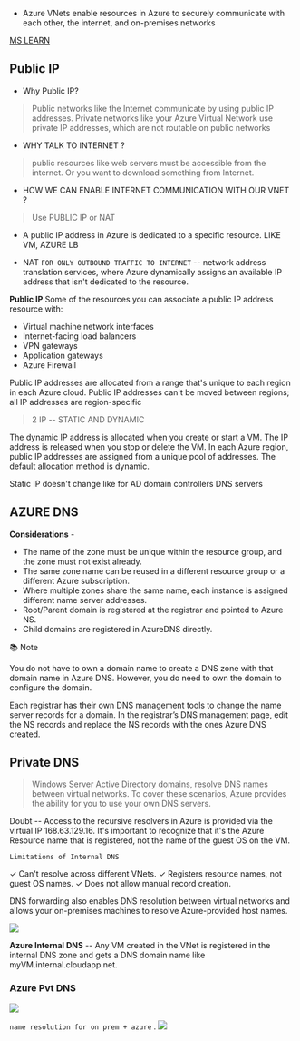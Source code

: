 - Azure VNets enable resources in Azure to securely communicate with each other, the internet, and on-premises networks

[MS LEARN](https://docs.microsoft.com/en-us/learn/modules/introduction-to-azure-virtual-networks/2-explore-azure-virtual-networks)

## Public IP

- Why Public IP?
> Public networks like the Internet communicate by using public IP addresses. Private networks like your Azure Virtual Network use private IP addresses, which are not routable on public networks

- WHY TALK TO INTERNET ? 
> public resources like web servers must be accessible from the internet.
Or you want to download something from Internet.

- HOW WE CAN ENABLE INTERNET COMMUNICATION WITH OUR VNET ?
> Use PUBLIC IP or NAT 

- A public IP address in Azure is dedicated to a specific resource. LIKE VM, AZURE LB 

- NAT `FOR ONLY OUTBOUND TRAFFIC TO INTERNET` -- network address translation services, where Azure dynamically assigns an available IP address that isn't dedicated to the resource.

**Public IP** 
Some of the resources you can associate a public IP address resource with:

- Virtual machine network interfaces
- Internet-facing load balancers
- VPN gateways
- Application gateways
- Azure Firewall

Public IP addresses are allocated from a range that's unique to each region in each Azure cloud. Public IP addresses can't be moved between regions; all IP addresses are region-specific



> 2 IP -- STATIC AND DYNAMIC

The dynamic IP address is allocated when you create or start a VM. The IP address is released when you stop or delete the VM. In each Azure region, public IP addresses are assigned from a unique pool of addresses. The default allocation method is dynamic.

Static IP doesn't change like for AD domain  controllers DNS servers 

## AZURE DNS

**Considerations** - 
- The name of the zone must be unique within the resource group, and the zone must not exist already.
- The same zone name can be reused in a different resource group or a different Azure subscription.
- Where multiple zones share the same name, each instance is assigned different name server addresses.
- Root/Parent domain is registered at the registrar and pointed to Azure NS.
- Child domains are registered in AzureDNS directly.
 
📚 Note

You do not have to own a domain name to create a DNS zone with that domain name in Azure DNS. However, you do need to own the domain to configure the domain.

Each registrar has their own DNS management tools to change the name server records for a domain. In the registrar’s DNS management page, edit the NS records and replace the NS records with the ones Azure DNS created.

## Private DNS 

> Windows Server Active Directory domains, resolve DNS names between virtual networks. To cover these scenarios, Azure provides the ability for you to use your own DNS servers.

Doubt -- Access to the recursive resolvers in Azure is provided via the virtual IP 168.63.129.16.
 It's important to recognize that it's the Azure Resource name that is registered, not the name of the guest OS on the VM.

`Limitations of Internal DNS`

✓ Can't resolve across different VNets.
✓ Registers resource names, not guest OS names.
✓ Does not allow manual record creation.


DNS forwarding also enables DNS resolution between virtual networks and allows your on-premises machines to resolve Azure-provided host names.

![](https://docs.microsoft.com/en-us/learn/wwl-azure/introduction-to-azure-virtual-networks/media/inter-vnet-dns-812cc9a7.png)

**Azure Internal DNS** -- Any VM created in the VNet is registered in the internal DNS zone and gets a DNS domain name like myVM.internal.cloudapp.net.

### Azure Pvt DNS 

![](https://docs.microsoft.com/en-us/learn/wwl-azure/introduction-to-azure-virtual-networks/media/dns-zones-d964f066.png)

`name resolution for on prem + azure`
.
![](https://docs.microsoft.com/en-us/learn/wwl-azure/introduction-to-azure-virtual-networks/media/external-dns-fwd-7c81c29f.png)

